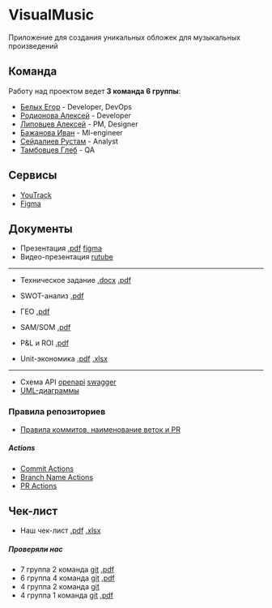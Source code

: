 # VisualMusic

Приложение для создания уникальных обложек для музыкальных произведений

## Команда

Работу над проектом ведет **3 команда 6 группы**:

- [Белых Егор](https://github.com/popipopka) - Developer, DevOps
- [Родионова Алексей](https://github.com/AlexeyRodi) - Developer
- [Липовцев Алексей](https://github.com/Kar9ker) - PM, Designer
- [Бажанова Иван](https://github.com/solarywebster) - Ml-engineer
- [Сейдалиев Рустам](https://github.com/R7TM) - Analyst
- [Тамбовцев Глеб](https://github.com/scamb1k) - QA

## Сервисы

- [YouTrack](https://visualmusic.youtrack.cloud/issues)
- [Figma](https://www.figma.com/design/5aWUQPE7DuNw9iz8Mg3eqo/Project?node-id=10-1342&p=f&t=Nelmul1gjaFkG7Ua-0)

## Документы

- Презентация [.pdf](https://github.com/VisualMusic-VSU/visualmusic/blob/main/docs/tech/slides.pdf) [figma](https://www.figma.com/slides/bBSw7iFlTYfgRwiUWLCN4F/Visual-Music?node-id=5-2&t=K5baAyLksduouTgr-0)
- Видео-презентация [rutube](https://rutube.ru/video/private/c038ac7ecf928cb17a5af9129449a83b/?p=-S6wgQMQgaTgXI3ufxKEpw&r=a)

---

- Техническое задание [.docx](https://github.com/VisualMusic-VSU/visualmusic/blob/main/docs/tech/%D1%82%D0%B7.docx) [.pdf](https://github.com/VisualMusic-VSU/visualmusic/blob/main/docs/tech/%D1%82%D0%B7.pdf)


- SWOT-анализ [.pdf](https://github.com/VisualMusic-VSU/visualmusic/blob/main/docs/business/swot.pdf)
- ГЕО [.pdf](https://github.com/VisualMusic-VSU/visualmusic/blob/main/docs/business/%D0%B3%D0%B5%D0%BE.pdf)
- SAM/SOM [.pdf](https://github.com/VisualMusic-VSU/visualmusic/blob/main/docs/business/sam_som.pdf)
- P&L и ROI [.pdf](https://github.com/VisualMusic-VSU/visualmusic/blob/main/docs/business/p%26l_roi.pdf)
- Unit-экономика [.pdf](https://github.com/VisualMusic-VSU/visualmusic/blob/main/docs/business/unit.pdf) [.xlsx](https://github.com/VisualMusic-VSU/visualmusic/blob/main/docs/business/unit.xlsx)

---

- Схема API [openapi](https://github.com/VisualMusic-VSU/visualmusic/blob/main/docs/api/openapi.yaml) [swagger](https://github.com/VisualMusic-VSU/visualmusic/blob/main/docs/api/swagger.pdf)
- [UML-диаграммы](https://github.com/VisualMusic-VSU/visualmusic/tree/main/docs/uml)

### Правила репозиториев

- [Правила коммитов, наименование веток и PR](https://github.com/VisualMusic-VSU/visualmusic/blob/main/docs/git/rules.pdf)

##### Actions

- [Commit Actions](https://github.com/VisualMusic-VSU/visualmusic/blob/main/.github/workflows/check-commit.yaml)
- [Branch Name Actions](https://github.com/VisualMusic-VSU/visualmusic/blob/main/.github/workflows/check-branch-name.yaml)
- [PR Actions](https://github.com/VisualMusic-VSU/visualmusic/blob/main/.github/workflows/check-pull-request.yaml)

## Чек-лист

- Наш чек-лист [.pdf](https://github.com/VisualMusic-VSU/visualmusic/blob/main/docs/check/check.pdf) [.xlsx](https://github.com/VisualMusic-VSU/visualmusic/blob/main/docs/business/check.xlsx)

##### Проверяли нас

- 7 группа 2 команда [git](https://github.com/orgs/ReflectAppTP) [.pdf](https://github.com/ReflectAppTP/documentation/blob/main/%D0%A7%D0%B5%D0%BA%20%D0%BB%D0%B8%D1%81%D1%82.pdf)
- 6 группа 4 команда [git](https://github.com/Mixing-Visionary) [.pdf](https://github.com/Mixing-Visionary/Docs/blob/master/CheckList/Checklist.pdf)
- 4 группа 2 команда [git](https://github.com/I-want-pizza/QWality.git)
- 4 группа 1 команда [git](https://github.com/orgs/PublicTransport2025/repositories) [.pdf](https://github.com/PublicTransport2025/Docs/blob/main/%D0%9A%D1%80%D0%BE%D1%81%D1%81-%D0%BF%D1%80%D0%BE%D0%B2%D0%B5%D1%80%D0%BA%D0%B8.pdf)
